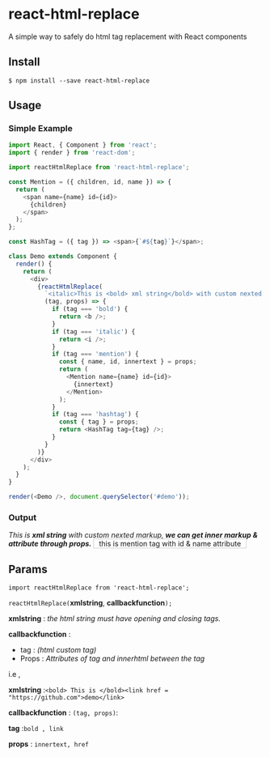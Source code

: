 # react-html-replace

A simple way to safely do html tag replacement with React components

## Install

```
$ npm install --save react-html-replace
```

## Usage

### Simple Example

```js
import React, { Component } from 'react';
import { render } from 'react-dom';

import reactHtmlReplace from 'react-html-replace';

const Mention = ({ children, id, name }) => {
  return (
    <span name={name} id={id}>
      {children}
    </span>
  );
};

const HashTag = ({ tag }) => <span>{`#${tag}`}</span>;

class Demo extends Component {
  render() {
    return (
      <div>
        {reactHtmlReplace(
          `<italic>This is <bold> xml string</bold> with custom nexted markup,<bold> we can get inner markup & attribute  through props.</bold></italic> <mention id ="123" name ="raodurgesh">  this is mention tag with id & name attribute </mention> <hashtag tag="howdymody"></hashtag>`,
          (tag, props) => {
            if (tag === 'bold') {
              return <b />;
            }
            if (tag === 'italic') {
              return <i />;
            }
            if (tag === 'mention') {
              const { name, id, innertext } = props;
              return (
                <Mention name={name} id={id}>
                  {innertext}
                </Mention>
              );
            }
            if (tag === 'hashtag') {
              const { tag } = props;
              return <HashTag tag={tag} />;
            }
          }
        )}
      </div>
    );
  }
}

render(<Demo />, document.querySelector('#demo'));
```

### Output

<i>This is <b> xml string</b> with custom nexted markup,<b> we can get inner markup &amp; attribute through props.</b></i> <span name="raodurgesh" id="123" style="border: 1px solid rgb(204, 204, 204); padding: 0px 10px;"> this is mention tag with id &amp; name attribute </span>

## Params

`import reactHtmlReplace from 'react-html-replace';`

`reactHtmlReplace(`**xmlstring**, **callbackfunction**`);`

**xmlstring** : _the html string must have opening and closing tags._

**callbackfunction** :

- tag : _(html custom tag)_
- Props : _Attributes of tag and innerhtml between the tag_

i.e ,

**xmlstring** :`<bold> This is </bold><link href = "https://github.com">demo</link>`

**callbackfunction** : `(tag, props)`:

**tag** :`bold , link`

**props** : `innertext, href`
